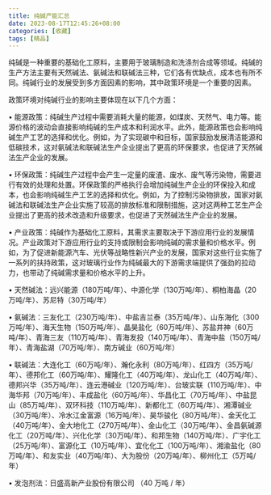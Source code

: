 ---title: 纯碱产能汇总date: 2023-08-17T12:45:26+08:00categories: [收藏]tags: [精品]---纯碱是一种重要的基础化工原料，主要用于玻璃制造和洗涤剂合成等领域。纯碱的生产方法主要有天然碱法、氨碱法和联碱法三种，它们各有优缺点，成本也有所不同。纯碱行业的发展受到多方面因素的影响，其中政策环境是一个重要的因素。政策环境对纯碱行业的影响主要体现在以下几个方面：•  能源政策：纯碱生产过程中需要消耗大量的能源，如煤炭、天然气、电力等。能源价格的波动会直接影响纯碱的生产成本和利润水平。此外，能源政策也会影响纯碱生产工艺的选择和优化。例如，为了实现碳中和目标，国家鼓励发展清洁能源和低碳技术，这对氨碱法和联碱法生产企业提出了更高的环保要求，也促进了天然碱法生产企业的发展。•  环保政策：纯碱生产过程中会产生一定量的废渣、废水、废气等污染物，需要进行有效的处理和处置。环保政策的严格执行会增加纯碱生产企业的环保投入和成本，也会影响纯碱生产工艺的选择和优化。例如，为了控制污染物排放，国家对氨碱法和联碱法生产企业实施了较高的排放标准和限制措施，这对这两种工艺生产企业提出了更高的技术改造和升级要求，也促进了天然碱法生产企业的发展。•  产业政策：纯碱作为基础化工原料，其需求主要取决于下游应用行业的发展情况。产业政策对下游应用行业的支持或限制会影响纯碱的需求量和价格水平。例如，为了促进新能源汽车、光伏等战略性新兴产业的发展，国家对这些行业实施了一系列的扶持政策，这对玻璃行业作为纯碱最大的下游需求端提供了强劲的拉动力，也带动了纯碱需求量和价格水平的上升。•  天然碱法：远兴能源（180万吨/年）、中源化学（130万吨/年）、桐柏海晶（20万吨/年）、苏尼特（30万吨/年）•  氨碱法：三友化工（230万吨/年）、中盐吉兰泰（35万吨/年）、山东海化（300万吨/年）、海天生物（150万吨/年）、晶昊盐化（60万吨/年）、苏盐井神（60万吨/年）、青海三友（110万吨/年）、青海发投（140万吨/年）、青海中盐（150万吨/年）、青海盐湖（70万吨/年）、南方碱业（60万吨/年）•  联碱法：大连化工（60万吨/年）、瀚化永利（80万吨/年）、红四方（35万吨/年）、德邦化工（60万吨/年）、耀隆化工（40万吨/年）、龙山化工（40万吨/年）、德邦兴华（35万吨/年）、连云港碱业（120万吨/年）、台玻实联（110万吨/年）、中海华邦（70万吨/年）、丰成盐化（60万吨/年）、华昌化工（70万吨/年）、中盐昆山（85万吨/年）、双环科技（110万吨/年）、新都化工（60万吨/年）、湘潭碱业（30万吨/年）、冷水江金富源（16万吨/年）、昊华骏化（80万吨/年）、金天化工（40万吨/年）、金大地化工（270万吨/年）、金山化工（30万吨/年）、金昌氨碱源化工（20万吨/年）、兴化化学（30万吨/年）、和邦生物（140万吨/年）、广宇化工（25万吨/年）、富源化工（10万吨/年）、宜化化工（100万吨/年）、湘渝盐化（80万吨/年）、和友实业（40万吨/年）、大为股份（20万吨/年）、柳州化工（5万吨/年）•  发泡剂法：日盛高新产业股份有限公司 （40 万吨 / 年）